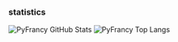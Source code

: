 ### statistics
![PyFrancy GitHub Stats](https://github-readme-stats.vercel.app/api?username=pyfrancy&show_icons=true&theme=cobalt)
![PyFrancy Top Langs](https://github-readme-stats.vercel.app/api/top-langs/?username=pyfrancy&layout=compact&theme=cobalt)
